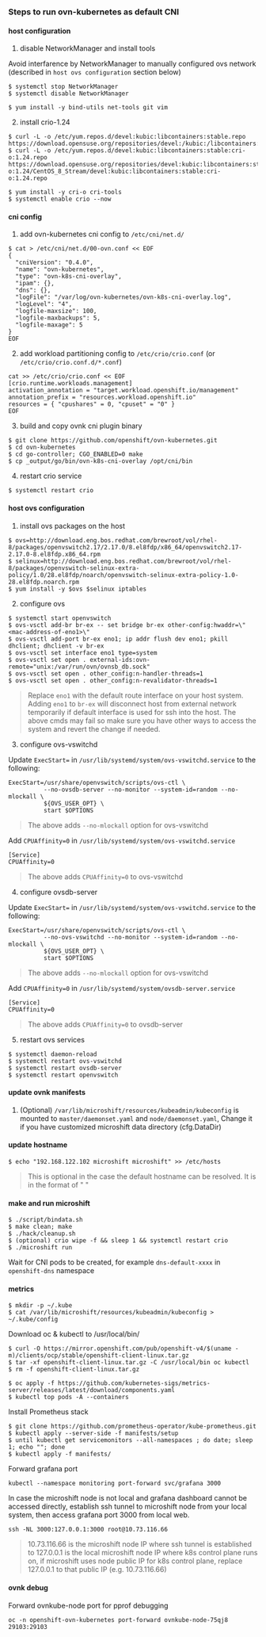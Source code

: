 ### Steps to run ovn-kubernetes as default CNI

#### host configuration

1. disable NetworkManager and install tools

Avoid interfarence by NetworkManager to manually configured ovs network (described in `host ovs configuration` section below)

```
$ systemctl stop NetworkManager
$ systemctl disable NetworkManager

$ yum install -y bind-utils net-tools git vim
```

2. install crio-1.24

```
$ curl -L -o /etc/yum.repos.d/devel:kubic:libcontainers:stable.repo https://download.opensuse.org/repositories/devel:/kubic:/libcontainers:/stable/CentOS_8_Stream/devel:kubic:libcontainers:stable.repo
$ curl -L -o /etc/yum.repos.d/devel:kubic:libcontainers:stable:cri-o:1.24.repo https://download.opensuse.org/repositories/devel:kubic:libcontainers:stable:cri-o:1.24/CentOS_8_Stream/devel:kubic:libcontainers:stable:cri-o:1.24.repo

$ yum install -y cri-o cri-tools
$ systemctl enable crio --now
```

#### cni config

1. add ovn-kubernetes cni config to `/etc/cni/net.d/`

```
$ cat > /etc/cni/net.d/00-ovn.conf << EOF
{
  "cniVersion": "0.4.0",
  "name": "ovn-kubernetes",
  "type": "ovn-k8s-cni-overlay",
  "ipam": {},
  "dns": {},
  "logFile": "/var/log/ovn-kubernetes/ovn-k8s-cni-overlay.log",
  "logLevel": "4",
  "logfile-maxsize": 100,
  "logfile-maxbackups": 5,
  "logfile-maxage": 5
}
EOF
```
2. add workload partitioning config to `/etc/crio/crio.conf` (or `/etc/crio/crio.conf.d/*.conf`)

```
cat >> /etc/crio/crio.conf << EOF
[crio.runtime.workloads.management]
activation_annotation = "target.workload.openshift.io/management"
annotation_prefix = "resources.workload.openshift.io"
resources = { "cpushares" = 0, "cpuset" = "0" }
EOF
```

3. build and copy ovnk cni plugin binary

```
$ git clone https://github.com/openshift/ovn-kubernetes.git
$ cd ovn-kubernetes
$ cd go-controller; CGO_ENABLED=0 make
$ cp _output/go/bin/ovn-k8s-cni-overlay /opt/cni/bin
```

4. restart crio service

```
$ systemctl restart crio
```

#### host ovs configuration

1. install ovs packages on the host

```
$ ovs=http://download.eng.bos.redhat.com/brewroot/vol/rhel-8/packages/openvswitch2.17/2.17.0/8.el8fdp/x86_64/openvswitch2.17-2.17.0-8.el8fdp.x86_64.rpm
$ selinux=http://download.eng.bos.redhat.com/brewroot/vol/rhel-8/packages/openvswitch-selinux-extra-policy/1.0/28.el8fdp/noarch/openvswitch-selinux-extra-policy-1.0-28.el8fdp.noarch.rpm
$ yum install -y $ovs $selinux iptables
```

2. configure ovs

```
$ systemctl start openvswitch
$ ovs-vsctl add-br br-ex -- set bridge br-ex other-config:hwaddr=\"<mac-address-of-eno1>\"
$ ovs-vsctl add-port br-ex eno1; ip addr flush dev eno1; pkill dhclient; dhclient -v br-ex
$ ovs-vsctl set interface eno1 type=system
$ ovs-vsctl set open . external-ids:ovn-remote="unix:/var/run/ovn/ovnsb_db.sock"
$ ovs-vsctl set open . other_config:n-handler-threads=1
$ ovs-vsctl set open . other_config:n-revalidator-threads=1
```

> Replace `eno1` with the default route interface on your host system.
> Adding `eno1` to `br-ex` will disconnect host from external network temporarily if default interface is used for ssh into the host. The above cmds may fail so make sure you have other ways to access the system and revert the change if needed.

3. configure ovs-vswitchd

Update `ExecStart=` in `/usr/lib/systemd/system/ovs-vswitchd.service` to the following:

```
ExecStart=/usr/share/openvswitch/scripts/ovs-ctl \
          --no-ovsdb-server --no-monitor --system-id=random --no-mlockall \
          ${OVS_USER_OPT} \
          start $OPTIONS
```

> The above adds `--no-mlockall` option for ovs-vswitchd

Add `CPUAffinity=0` in `/usr/lib/systemd/system/ovs-vswitchd.service`

```
[Service]
CPUAffinity=0
```
> The above adds `CPUAffinity=0` to ovs-vswitchd

4. configure ovsdb-server

Update `ExecStart=` in `/usr/lib/systemd/system/ovs-vswitchd.service` to the following:

```
ExecStart=/usr/share/openvswitch/scripts/ovs-ctl \
          --no-ovs-vswitchd --no-monitor --system-id=random --no-mlockall \
          ${OVS_USER_OPT} \
          start $OPTIONS
```

> The above adds `--no-mlockall` option for ovs-vswitchd

Add `CPUAffinity=0` in `/usr/lib/systemd/system/ovsdb-server.service`

```
[Service]
CPUAffinity=0
```
> The above adds `CPUAffinity=0` to ovsdb-server

5. restart ovs services

```
$ systemctl daemon-reload
$ systemctl restart ovs-vswitchd
$ systemctl restart ovsdb-server
$ systemctl restart openvswitch
```

#### update ovnk manifests

1. (Optional) `/var/lib/microshift/resources/kubeadmin/kubeconfig` is mounted to `master/daemonset.yaml` and `node/daemonset.yaml`, Change it if you have customized microshift data directory (cfg.DataDir)

#### update hostname

```
$ echo "192.168.122.102	microshift microshift" >> /etc/hosts
```

> This is optional in the case the default hostname can be resolved.
> It is in the format of "<node ip> <host name> <host name>"


#### make and run microshift

```
$ ./script/bindata.sh
$ make clean; make
$ ./hack/cleanup.sh
$ (optional) crio wipe -f && sleep 1 && systemctl restart crio
$ ./microshift run
```

Wait for CNI pods to be created, for example `dns-default-xxxx` in `openshift-dns` namespace


#### metrics

```
$ mkdir -p ~/.kube
$ cat /var/lib/microshift/resources/kubeadmin/kubeconfig > ~/.kube/config
```

Download oc & kubectl to /usr/local/bin/
```
$ curl -O https://mirror.openshift.com/pub/openshift-v4/$(uname -m)/clients/ocp/stable/openshift-client-linux.tar.gz
$ tar -xf openshift-client-linux.tar.gz -C /usr/local/bin oc kubectl
$ rm -f openshift-client-linux.tar.gz
```

```
$ oc apply -f https://github.com/kubernetes-sigs/metrics-server/releases/latest/download/components.yaml
$ kubectl top pods -A --containers
```

Install Prometheus stack
```
$ git clone https://github.com/prometheus-operator/kube-prometheus.git
$ kubectl apply --server-side -f manifests/setup
$ until kubectl get servicemonitors --all-namespaces ; do date; sleep 1; echo ""; done
$ kubectl apply -f manifests/
```

Forward grafana port
```
kubectl --namespace monitoring port-forward svc/grafana 3000
```

In case the microshift node is not local and grafana dashboard cannot be accessed directly, establish ssh tunnel to microshift node from your local system, then access grafana port 3000 from local web.
```
ssh -NL 3000:127.0.0.1:3000 root@10.73.116.66
```

> 10.73.116.66 is the microshift node IP where ssh tunnel is established to
> 127.0.0.1 is the local microshift node IP where k8s control plane runs on, if microshift uses node public IP for k8s control plane, replace 127.0.0.1 to that public IP (e.g. 10.73.116.66)

#### ovnk debug


Forward ovnkube-node port for pprof debugging
```
oc -n openshift-ovn-kubernetes port-forward ovnkube-node-75qj8 29103:29103
```
